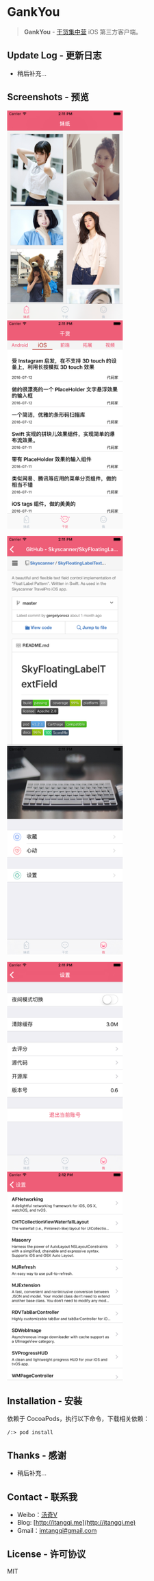 
GankYou
=========

>**GankYou** - [干货集中营](http://gank.io/) iOS 第三方客户端。

## Update Log - 更新日志

- 稍后补充...

## Screenshots - 预览

<img src="Screenshots/SS01.png"  width="270" height="486" />  <img src="Screenshots/SS02.png" width="270" height="486" />

<img src="Screenshots/SS03.png"  width="270" height="486" />  <img src="Screenshots/SS04.png" width="270" height="486" />

<img src="Screenshots/SS05.png"  width="270" height="486" />  <img src="Screenshots/SS06.png" width="270" height="486" />

## Installation - 安装

依赖于 CocoaPods，执行以下命令，下载相关依赖：

    /:> pod install
    
    
## Thanks - 感谢

- 稍后补充...

## Contact - 联系我

- Weibo：[汤奇V](http://weibo.com/qiktang)
- Blog: [http://itangqi.me](http://itangqi.me)
- Gmail：[imtangqi#gmail.com](mailto:imtangqi@gmail.com "欢迎与我联系")

## License - 许可协议

MIT

